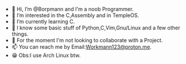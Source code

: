 - 👋 Hi, I’m @Borpmann and I'm a noob Programmer.
- 👀 I’m interested in the C,Assembly and in TempleOS.
- 🌱 I’m currently learning C.
- 👤 I know some basic stuff of Python,C,Vim,Gnu/Linux and a few other things.
- 💞️ For the moment I'm not looking to collaborate with a Project.
- 📫 You can reach me by Email:Workmann123@proton.me.
- 😁 Obs:I use Arch Linux btw.

<!---
Borpmann/Borpmann is a ✨ special ✨ repository because its `README.md` (this file) appears on your GitHub profile.
You can click the Preview link to take a look at your changes.
--->
